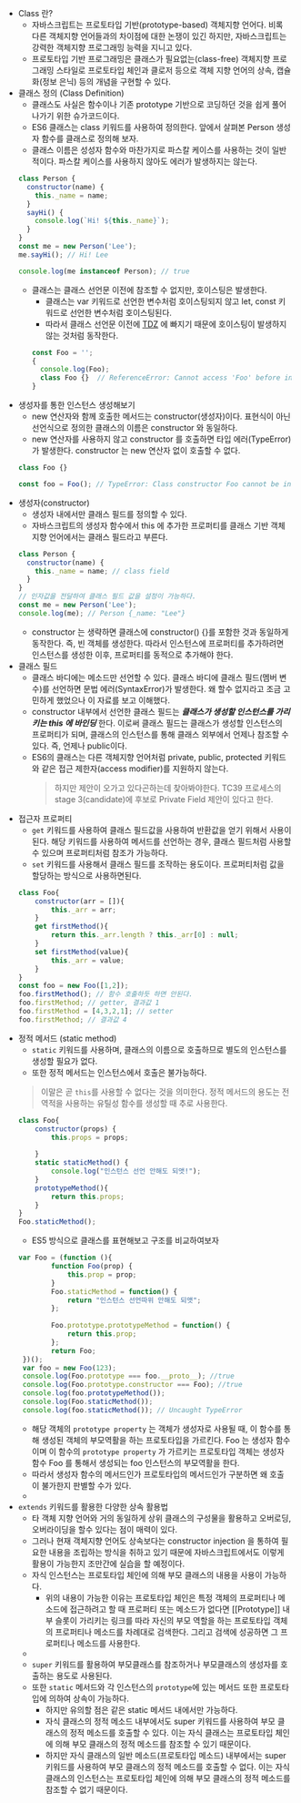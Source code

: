 * Class 란?
    * 자바스크립트는 프로토타입 기반(prototype-based) 객체지향 언어다. 비록 다른 객체지향 언어들과의 차이점에 대한 논쟁이 있긴 하지만, 자바스크립트는 강력한 객체지향 프로그래밍 능력을 지니고 있다.
    * 프로토타입 기반 프로그래밍은 클래스가 필요없는(class-free) 객체지향 프로그래밍 스타일로 프로토타입 체인과 클로저 등으로 객체 지향 언어의 상속, 캡슐화(정보 은닉) 등의 개념을 구현할 수 있다.
* 클래스 정의 (Class Definition)
    * 클래스도 사실은 함수이나 기존 prototype 기반으로 코딩하던 것을 쉽게 풀어나가기 위한 슈가코드이다.
    * ES6 클래스는 class 키워드를 사용하여 정의한다. 앞에서 살펴본 Person 생성자 함수를 클래스로 정의해 보자.
    * 클래스 이름은 성성자 함수와 마찬가지로 파스칼 케이스를 사용하는 것이 일반적이다. 파스칼 케이스를 사용하지 않아도 에러가 발생하지는 않는다.
    ```javascript
    class Person {      
      constructor(name) {
        this._name = name;
      }    
      sayHi() {
        console.log(`Hi! ${this._name}`);
      }
    }
    const me = new Person('Lee');
    me.sayHi(); // Hi! Lee
    
    console.log(me instanceof Person); // true    
    ```
    * 클래스는 클래스 선언문 이전에 참조할 수 없지만, 호이스팅은 발생한다. 
        * 클래스는 var 키워드로 선언한 변수처럼 호이스팅되지 않고 let, const 키워드로 선언한 변수처럼 호이스팅된다. 
        * 따라서 클래스 선언문 이전에 [TDZ](https://github.com/GodChiken/StudyES6toNew/blame/master/markdown/act-1/letAndConstAndBlockScope.md#L6-L15) 에 빠지기 때문에 호이스팅이 발생하지 않는 것처럼 동작한다.
        ```javascript
        const Foo = '';        
        {          
          console.log(Foo);         
          class Foo {}  // ReferenceError: Cannot access 'Foo' before initialization
        }        
        ```
* 생성자를 통한 인스턴스 생성해보기        
    * new 연산자와 함께 호출한 메서드는 constructor(생성자)이다. 표현식이 아닌 선언식으로 정의한 클래스의 이름은 constructor 와 동일하다. 
    * new 연산자를 사용하지 않고 constructor 를 호출하면 타입 에러(TypeError)가 발생한다. constructor 는 new 연산자 없이 호출할 수 없다.
    ```javascript
    class Foo {}
    
    const foo = Foo(); // TypeError: Class constructor Foo cannot be invoked without 'new'    
    ```
* 생성자(constructor)
    * 생성자 내에서만 클래스 필드를 정의할 수 있다.
    * 자바스크립트의 생성자 함수에서 this 에 추가한 프로퍼티를 클래스 기반 객체지향 언어에서는 클래스 필드라고 부른다.
    ```javascript    
    class Person {      
      constructor(name) {            
        this._name = name; // class field
      }
    }
    // 인자값을 전달하여 클래스 필드 값을 설정이 가능하다.
    const me = new Person('Lee');
    console.log(me); // Person {_name: "Lee"}    
    ```
    * constructor 는 생략하면 클래스에 constructor() {}를 포함한 것과 동일하게 동작한다. 즉, 빈 객체를 생성한다. 따라서 인스턴스에 프로퍼티를 추가하려면 인스턴스를 생성한 이후, 프로퍼티를 동적으로 추가해야 한다.
* 클래스 필드
    * 클래스 바디에는 메소드만 선언할 수 있다. 클래스 바디에 클래스 필드(멤버 변수)를 선언하면 문법 에러(SyntaxError)가 발생한다. 왜 할수 없지라고 조금 고민하게 했었으나 이 자료를 보고 이해했다.
    * constructor 내부에서 선언한 클래스 필드는 ***클래스가 생성할 인스턴스를 가리키는 this 에 바인딩*** 한다. 이로써 클래스 필드는 클래스가 생성할 인스턴스의 프로퍼티가 되며, 클래스의 인스턴스를 통해 클래스 외부에서 언제나 참조할 수 있다. 즉, 언제나 public이다.
    * ES6의 클래스는 다른 객체지향 언어처럼 private, public, protected 키워드와 같은 접근 제한자(access modifier)를 지원하지 않는다.
        > 하지만 제안이 오가고 있다곤하는데 찾아봐야한다. TC39 프로세스의 stage 3(candidate)에 후보로 Private Field 제안이 있다고 한다.
* 접근자 프로퍼티
    * `get` 키워드를 사용하여 클래스 필드값을 사용하여 반환값을 얻기 위해서 사용이 된다. 해당 키워드를 사용하여 메서드를 선언하는 경우, 클래스 필드처럼 사용할 수 있으며 프로퍼티처럼 참조가 가능하다.
    * `set` 키워드를 사용해서 클래스 필드를 조작하는 용도이다. 프로퍼티처럼 값을 할당하는 방식으로 사용하면된다.
    ```javascript
    class Foo{
        constructor(arr = []){
            this._arr = arr;
        }
        get firstMethod(){
            return this._arr.length ? this._arr[0] : null;
        }
        set firstMethod(value){
            this._arr = value;
        }
    }
    const foo = new Foo([1,2]);
    foo.firstMethod(); // 함수 호출하듯 하면 안된다.
    foo.firstMethod; // getter, 결과값 1
    foo.firstMethod = [4,3,2,1]; // setter
    foo.firstMethod; // 결과값 4
    ```
* 정적 메서드 (static method)
    * `static` 키워드를 사용하며, 클래스의 이름으로 호출하므로 별도의 인스턴스를 생성할 필요가 없다.
    * 또한 정적 메서드는 인스턴스에서 호출은 불가능하다.
    > 이말은 곧 `this`를 사용할 수 없다는 것을 의미한다. 정적 메서드의 용도는 전역적을 사용하는 유틸성 함수를 생성할 때 추로 사용한다.
    ```javascript
    class Foo{
        constructor(props) {
            this.props = props;
         
        }        
        static staticMethod() {
            console.log("인스턴스 선언 안해도 되앳!");
        }
        prototypeMethod(){
            return this.props;
        }
    }
    Foo.staticMethod();    
    ```
    * ES5 방식으로 클래스를 표현해보고 구조를 비교하여보자
    ```javascript
    var Foo = (function (){
            function Foo(prop) {
                this.prop = prop;
            }
            Foo.staticMethod = function() {
                return "인스턴스 선언따위 안해도 되앳";          
            };
            
            Foo.prototype.prototypeMethod = function() {
                return this.prop;
            };
            return Foo;
     })();
     var foo = new Foo(123);
     console.log(Foo.prototype === foo.__proto__); //true
     console.log(Foo.prototype.constructor === Foo); //true 
     console.log(foo.prototypeMethod());
     console.log(Foo.staticMethod());
     console.log(foo.staticMethod()); // Uncaught TypeError    
    ```
    * 해당 객체의 `prototype property` 는 객체가 생성자로 사용될 때, 이 함수를 통해 생성된 객체의 부모역활을 하는 프로토타입을 가르킨다. Foo 는 생성자 함수이며 이 함수의 `prototype property` 가 가르키는 프로토타입 객체는 생성자 함수 Foo 를 통해서 생성되는 foo 인스턴스의 부모역활을 한다.       
    * 따라서 생성자 함수의 메서드인가 프로토타입의 메서드인가 구분하면 왜 호출이 불가한지 판별할 수가 있다.
    * <!--[[프로토타입과 정적메소드 그림첨부]]-->
* `extends` 키워드를 활용한 다양한 상속 활용법
    * 타 객체 지향 언어와 거의 동일하게 상위 클래스의 구성물을 활용하고 오버로딩, 오버라이딩을 할수 있다는 점이 매력이 있다.
    * 그러나 현재 객체지향 언어도 상속보다는 constructor injection 을 통하여 필요한 내용을 조립하는 방식을 취하고 있기 때문에 자바스크립트에서도 이렇게 활용이 가능한지 조만간에 실습을 할 예정이다.
    * 자식 인스턴스는 프로토타입 체인에 의해 부모 클래스의 내용을 사용이 가능하다.
        * 위의 내용이 가능한 이유는 프로토타입 체인은 특정 객체의 프로퍼티나 메소드에 접근하려고 할 때 프로퍼티 또는 메소드가 없다면 \[\[Prototype\]\] 내부 슬롯이 가리키는 링크를 따라 자신의 부모 역할을 하는 프로토타입 객체의 프로퍼티나 메소드를 차례대로 검색한다. 그리고 검색에 성공하면 그 프로퍼티나 메소드를 사용한다.
    * <!--[클래스 상속에 대한 그림 첨부]-->  
    * `super` 키워드를 활용하여 부모클래스를 참조하거나 부모클래스의 생성자를 호출하는 용도로 사용된다.
    * 또한 `static` 메서드와 각 인스턴스의 `prototype`에 있는 메서드 또한 프로토타입에 의하여 상속이 가능하다.
        * 하지만 유의할 점은 같은 static 메서드 내에서만 가능하다.
        * 자식 클래스의 정적 메소드 내부에서도 super 키워드를 사용하여 부모 클래스의 정적 메소드를 호출할 수 있다. 이는 자식 클래스는 프로토타입 체인에 의해 부모 클래스의 정적 메소드를 참조할 수 있기 때문이다.
        * 하지만 자식 클래스의 일반 메소드(프로토타입 메소드) 내부에서는 super 키워드를 사용하여 부모 클래스의 정적 메소드를 호출할 수 없다. 이는 자식 클래스의 인스턴스는 프로토타입 체인에 의해 부모 클래스의 정적 메소드를 참조할 수 없기 때문이다.
           